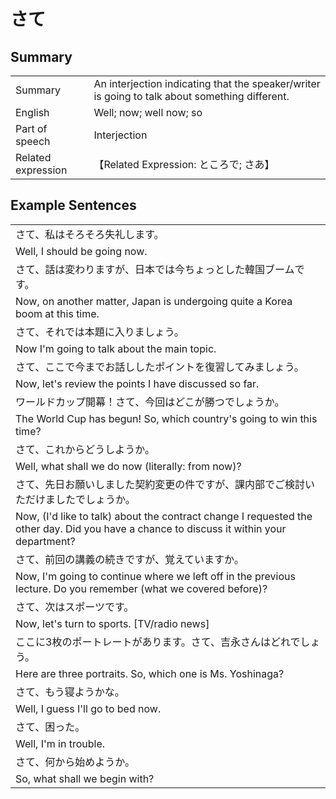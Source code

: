# さて

## Summary

<table><tr>   <td>Summary</td>   <td>An interjection indicating that the speaker/writer is going to talk about something different.</td></tr><tr>   <td>English</td>   <td>Well; now; well now; so</td></tr><tr>   <td>Part of speech</td>   <td>Interjection</td></tr><tr>   <td>Related expression</td>   <td>【Related Expression: ところで; さあ】</td></tr></table>

## Example Sentences

<table><tr><td>さて、私はそろそろ失礼します。</td></tr><tr><td>Well, I should be going now.</td></tr><tr><td>さて、話は変わりますが、日本では今ちょっとした韓国ブームです。</td></tr><tr><td>Now, on another matter, Japan is undergoing quite a Korea boom at this time.</td></tr><tr><td>さて、それでは本題に入りましょう。</td></tr><tr><td>Now I'm going to talk about the main topic.</td></tr><tr><td>さて、ここで今までお話ししたポイントを復習してみましょう。</td></tr><tr><td>Now, let's review the points I have discussed so far.</td></tr><tr><td>ワールドカップ開幕！さて、今回はどこが勝つでしょうか。</td></tr><tr><td>The World Cup has begun! So, which country's going to win this time?</td></tr><tr><td>さて、これからどうしようか。</td></tr><tr><td>Well, what shall we do now (literally: from now)?</td></tr><tr><td>さて、先日お願いしました契約変更の件ですが、課内部でご検討いただけましたでしょうか。</td></tr><tr><td>Now, (I'd like to talk) about the contract change I requested the other day. Did you have a chance to discuss it within your department?</td></tr><tr><td>さて、前回の講義の続きですが、覚えていますか。</td></tr><tr><td>Now, I'm going to continue where we left off in the previous lecture. Do you remember (what we covered before)?</td></tr><tr><td>さて、次はスポーツです。</td></tr><tr><td>Now, let's turn to sports. [TV/radio news]</td></tr><tr><td>ここに3枚のポートレートがあります。さて、吉永さんはどれでしょう。</td></tr><tr><td>Here are three portraits. So, which one is Ms. Yoshinaga?</td></tr><tr><td>さて、もう寝ようかな。</td></tr><tr><td>Well, I guess I'll go to bed now.</td></tr><tr><td>さて、困った。</td></tr><tr><td>Well, I'm in trouble.</td></tr><tr><td>さて、何から始めようか。</td></tr><tr><td>So, what shall we begin with?</td></tr></table>

